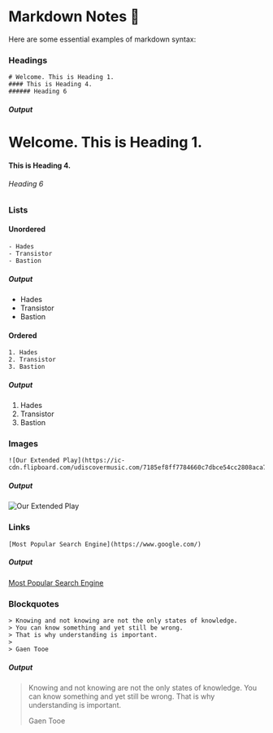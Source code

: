 # Markdown Notes 📘

Here are some essential examples of markdown syntax:

### Headings

```
# Welcome. This is Heading 1.
#### This is Heading 4.
###### Heading 6
````

##### Output

# Welcome. This is Heading 1.
#### This is Heading 4.
###### Heading 6

### Lists

#### Unordered

```
- Hades
- Transistor
- Bastion
```

##### Output

- Hades
- Transistor
- Bastion

#### Ordered

```
1. Hades
2. Transistor
3. Bastion
```

##### Output

1. Hades
2. Transistor
3. Bastion

### Images

```
![Our Extended Play](https://ic-cdn.flipboard.com/udiscovermusic.com/7185ef8ff7784660c7dbce54cc2808aca7b33f29/_medium.jpeg)
```

##### Output

![Our Extended Play](https://ic-cdn.flipboard.com/udiscovermusic.com/7185ef8ff7784660c7dbce54cc2808aca7b33f29/_medium.jpeg)

### Links

```
[Most Popular Search Engine](https://www.google.com/)
```

##### Output

[Most Popular Search Engine](https://www.google.com/)

### Blockquotes

```
> Knowing and not knowing are not the only states of knowledge.
> You can know something and yet still be wrong.
> That is why understanding is important.
> 
> Gaen Tooe
```

##### Output

> Knowing and not knowing are not the only states of knowledge. You can know something and yet still be wrong. That is why understanding is important.
>
> Gaen Tooe
